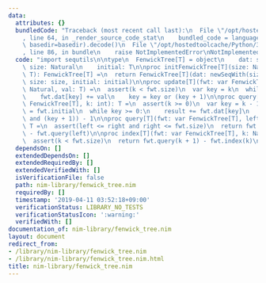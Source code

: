 ```yaml
---
data:
  attributes: {}
  bundledCode: "Traceback (most recent call last):\n  File \"/opt/hostedtoolcache/Python/3.8.5/x64/lib/python3.8/site-packages/onlinejudge_verify/documentation/build.py\"\
    , line 64, in _render_source_code_stat\n    bundled_code = language.bundle(stat.path,\
    \ basedir=basedir).decode()\n  File \"/opt/hostedtoolcache/Python/3.8.5/x64/lib/python3.8/site-packages/onlinejudge_verify/languages/nim.py\"\
    , line 86, in bundle\n    raise NotImplementedError\nNotImplementedError\n"
  code: "import sequtils\n\ntype\n  FenwickTree[T] = object\n    dat: seq[T]\n   \
    \ size: Natural\n    initial: T\n\nproc initFenwickTree[T](size: Natural, initial:\
    \ T): FenwickTree[T] =\n  return FenwickTree[T](dat: newSeqWith(size, initial),\
    \ size: size, initial: initial)\n\nproc update[T](fwt: var FenwickTree[T], k:\
    \ Natural, val: T) =\n  assert(k < fwt.size)\n  var key = k\n  while key < fwt.size:\n\
    \    fwt.dat[key] += val\n    key = key or (key + 1)\n\nproc query[T](fwt: var\
    \ FenwickTree[T], k: int): T =\n  assert(k >= 0)\n  var key = k - 1\n  result\
    \ = fwt.initial\n  while key >= 0:\n    result += fwt.dat[key]\n    key = (key\
    \ and (key + 1)) - 1\n\nproc query[T](fwt: var FenwickTree[T], left, right: Natural):\
    \ T =\n  assert(left <= right and right <= fwt.size)\n  return fwt.query(right)\
    \ - fwt.query(left)\n\nproc index[T](fwt: var FenwickTree[T], k: Natural): T =\n\
    \  assert(k < fwt.size)\n  return fwt.query(k + 1) - fwt.index(k)\n"
  dependsOn: []
  extendedDependsOn: []
  extendedRequiredBy: []
  extendedVerifiedWith: []
  isVerificationFile: false
  path: nim-library/fenwick_tree.nim
  requiredBy: []
  timestamp: '2019-04-11 03:52:18+09:00'
  verificationStatus: LIBRARY_NO_TESTS
  verificationStatusIcon: ':warning:'
  verifiedWith: []
documentation_of: nim-library/fenwick_tree.nim
layout: document
redirect_from:
- /library/nim-library/fenwick_tree.nim
- /library/nim-library/fenwick_tree.nim.html
title: nim-library/fenwick_tree.nim
---
```

